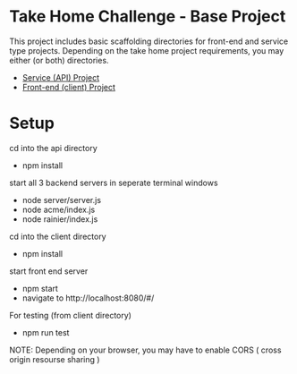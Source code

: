 # Take Home Challenge - Base Project

This project includes basic scaffolding directories for front-end and service type projects.  Depending on the take home 
project requirements, you may either (or both) directories.

* [Service (API) Project](api/README.md)
* [Front-end (client) Project](client/README.md)

# Setup

cd into the api directory
  * npm install
  
start all 3 backend servers in seperate terminal windows
  * node server/server.js
  * node acme/index.js
  * node rainier/index.js
  
cd into the client directory
  * npm install
  
start front end server
  * npm start
  * navigate to http://localhost:8080/#/
  
For testing (from client directory)
 * npm run test
  
NOTE: Depending on your browser, you may have to enable CORS ( cross origin resourse sharing )
